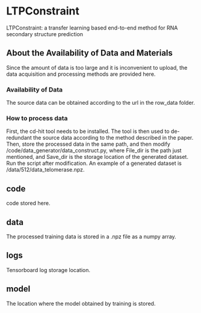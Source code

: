 # LTPConstraint
LTPConstraint: a transfer learning based end-to-end method for RNA secondary structure prediction
## About the Availability of Data and Materials
Since the amount of data is too large and it is inconvenient to upload, the data acquisition and processing methods are provided here.
### Availability of Data
The source data can be obtained according to the url in the row_data folder.
### How to process data
First, the cd-hit tool needs to be installed. The tool is then used to de-redundant the source data according to the method described in the paper.
Then, store the processed data in the same path, and then modify /code/data_generator/data_construct.py, where File_dir is the path just mentioned, and Save_dir is the storage location of the generated dataset. Run the script after modification.
An example of a generated dataset is /data/512/data_telomerase.npz.
## code
code stored here.
## data
The processed training data is stored in a .npz file as a numpy array.
## logs
Tensorboard log storage location.
## model
The location where the model obtained by training is stored.
